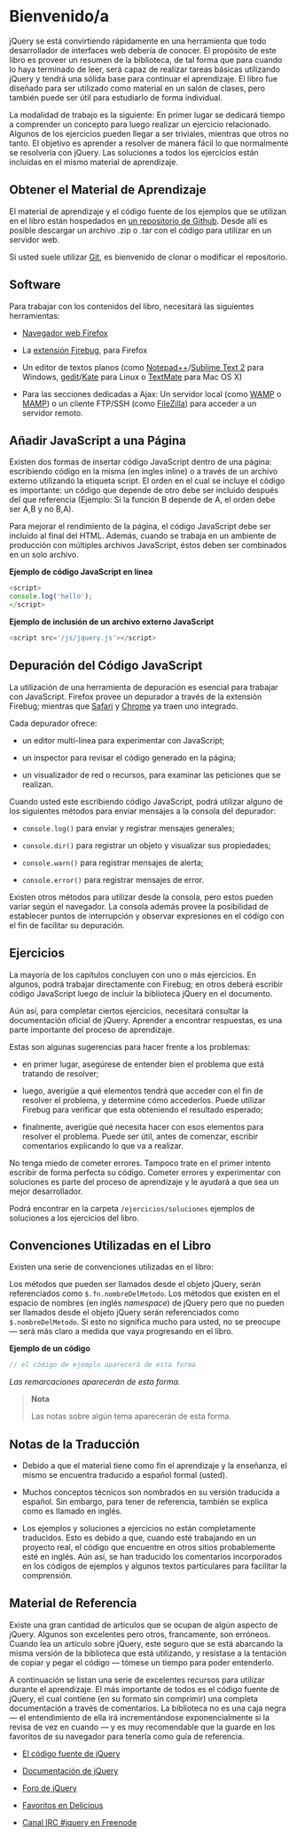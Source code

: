 # Bienvenido/a

jQuery se está convirtiendo rápidamente en una herramienta que todo desarrollador de interfaces web debería de conocer. El propósito de este libro es proveer un resumen de la biblioteca, de tal forma que para cuando lo haya terminado de leer, será capaz de realizar tareas básicas utilizando jQuery y tendrá una sólida base para continuar el aprendizaje. El libro fue diseñado para ser utilizado como material en un salón de clases, pero también puede ser útil para estudiarlo de forma individual.

La modalidad de trabajo es la siguiente: En primer lugar se dedicará tiempo a comprender un concepto para luego realizar un ejercicio relacionado. Algunos de los ejercicios pueden llegar a ser triviales, mientras que otros no tanto. El objetivo es aprender a resolver de manera fácil lo que normalmente se resolvería con jQuery. Las soluciones a todos los ejercicios están incluidas en el mismo material de aprendizaje.



## Obtener el Material de Aprendizaje

El material de aprendizaje y el código fuente de los ejemplos que se utilizan en el libro están hospedados en [un repositorio de Github](https://github.com/dzignus/librojquery). Desde allí es posible descargar un archivo .zip o .tar con el código para utilizar en un servidor web.

Si usted suele utilizar [Git](http://git-scm.com/), es bienvenido de clonar o modificar el repositorio.



## Software

Para trabajar con los contenidos del libro, necesitará las siguientes herramientas:

-   [Navegador web Firefox](http://www.mozilla.com/firefox/)

-   La [extensión Firebug](https://addons.mozilla.org/es-ES/firefox/addon/firebug/), para Firefox

-   Un editor de textos planos (como [Notepad++](http://notepad-plus-plus.org/download/v5.9.8.html)/[Sublime Text 2](http://www.sublimetext.com/2) para Windows, [gedit](http://www.icewalkers.com/Linux/Software/56260/gEdit.html)/[Kate](http://linux.softpedia.com/get/Text-Editing-Processing/Others/Kate-2317.shtml) para Linux o [TextMate](http://textmate.en.softonic.com/mac) para Mac OS X)

-   Para las secciones dedicadas a Ajax: Un servidor local (como [WAMP](http://www.wampserver.com/en/download.php) o [MAMP](http://www.mamp.info/en/index.html)) o un cliente FTP/SSH (como [FileZilla](http://filezilla-project.org/)) para acceder a un servidor remoto.



## Añadir JavaScript a una Página

Existen dos formas de insertar código JavaScript dentro de una página: escribiendo código en la misma (en ingles inline) o a través de un archivo externo utilizando la etiqueta script. El orden en el cual se incluye el código es importante: un código que depende de otro debe ser incluido después del que referencia (Ejemplo: Si la función B depende de A, el orden debe ser A,B y no B,A).

Para mejorar el rendimiento de la página, el código JavaScript debe ser incluido al final del HTML. Además, cuando se trabaja en un ambiente de producción con múltiples archivos JavaScript, éstos deben ser combinados en un solo archivo.


**Ejemplo de código JavaScript en línea**

```javascript
<script>
console.log('hello');
</script>
```


**Ejemplo de inclusión de un archivo externo JavaScript**

```javascript
<script src='/js/jquery.js'></script>
```



## Depuración del Código JavaScript

La utilización de una herramienta de depuración es esencial para trabajar con JavaScript. Firefox provee un depurador a través de la extensión Firebug; mientras que [Safari](http://www.apple.com/es/safari/download/) y [Chrome](http://www.google.es/chrome/) ya traen uno integrado.

Cada depurador ofrece:

-   un editor multi-linea para experimentar con JavaScript;

-   un inspector para revisar el código generado en la página;

-   un visualizador de red o recursos, para examinar las peticiones que se realizan.

Cuando usted este escribiendo código JavaScript, podrá utilizar alguno de los siguientes métodos para enviar mensajes a la consola del depurador:

-   `console.log()` para enviar y registrar mensajes generales;

-   `console.dir()` para registrar un objeto y visualizar sus propiedades;

-   `console.warn()` para registrar mensajes de alerta;

-   `console.error()` para registrar mensajes de error.

Existen otros métodos para utilizar desde la consola, pero estos pueden variar según el navegador. La consola además provee la posibilidad de establecer puntos de interrupción y observar expresiones en el código con el fin de facilitar su depuración.



## Ejercicios

La mayoría de los capítulos concluyen con uno o más ejercicios. En algunos, podrá trabajar directamente con Firebug; en otros deberá escribir código JavaScript luego de incluir la biblioteca jQuery en el documento.

Aún así, para completar ciertos ejercicios, necesitará consultar la documentación oficial de jQuery. Aprender a encontrar respuestas, es una parte importante del proceso de aprendizaje.

Estas son algunas sugerencias para hacer frente a los problemas:

-   en primer lugar, asegúrese de entender bien el problema que está tratando de resolver;

-   luego, averigüe a qué elementos tendrá que acceder con el fin de resolver el problema, y determine cómo accederlos. Puede utilizar Firebug para verificar que esta obteniendo el resultado esperado;

-   finalmente, averigüe qué necesita hacer con esos elementos para resolver el problema. Puede ser útil, antes de comenzar, escribir comentarios explicando lo que va a realizar.

No tenga miedo de cometer errores. Tampoco trate en el primer intento escribir de forma perfecta su código. Cometer errores y experimentar con soluciones es parte del proceso de aprendizaje y le ayudará a que sea un mejor desarrollador.

Podrá encontrar en la carpeta `/ejercicios/soluciones` ejemplos de soluciones a los ejercicios del libro.



## Convenciones Utilizadas en el Libro

Existen una serie de convenciones utilizadas en el libro:

Los métodos que pueden ser llamados desde el objeto jQuery, serán referenciados como `$.fn.nombreDelMetodo`. Los métodos que existen en el espacio de nombres (en inglés *namespace*) de jQuery pero que no pueden ser llamados desde el objeto jQuery serán referenciados como `$.nombreDelMetodo`. Si esto no significa mucho para usted, no se preocupe — será más claro a medida que vaya progresando en el libro.


**Ejemplo de un código**

```javascript
// el código de ejemplo aparecerá de esta forma
```

*Las remarcaciones aparecerán de esta forma.*

> **Nota**
>
> Las notas sobre algún tema aparecerán de esta forma.



## Notas de la Traducción

-   Debido a que el material tiene como fin el aprendizaje y la enseñanza, el mismo se encuentra traducido a español formal (usted).

-   Muchos conceptos técnicos son nombrados en su versión traducida a español. Sin embargo, para tener de referencia, también se explica como es llamado en inglés.

-   Los ejemplos y soluciones a ejercicios no están completamente traducidos. Esto es debido a que, cuando esté trabajando en un proyecto real, el código que encuentre en otros sitios probablemente esté en inglés. Aún así, se han traducido los comentarios incorporados en los códigos de ejemplos y algunos textos particulares para facilitar la comprensión.



## Material de Referencia

Existe una gran cantidad de artículos que se ocupan de algún aspecto de jQuery. Algunos son excelentes pero otros, francamente, son erróneos. Cuando lea un artículo sobre jQuery, este seguro que se está abarcando la misma versión de la biblioteca que está utilizando, y resístase a la tentación de copiar y pegar el código — tómese un tiempo para poder entenderlo.

A continuación se listan una serie de excelentes recursos para utilizar durante el aprendizaje. El más importante de todos es el código fuente de jQuery, el cual contiene (en su formato sin comprimir) una completa documentación a través de comentarios. La biblioteca no es una caja negra — el entendimiento de ella irá incrementándose exponencialmente si la revisa de vez en cuando — y es muy recomendable que la guarde en los favoritos de su navegador para tenerla como guía de referencia.

-   [El código fuente de jQuery](http://ajax.googleapis.com/ajax/libs/jquery/1/jquery.js)

-   [Documentación de jQuery](http://api.jquery.com)

-   [Foro de jQuery](http://forum.jquery.com/)

-   [Favoritos en Delicious](http://delicious.com/rdmey/jquery-class)

-   [Canal IRC #jquery en Freenode](http://docs.jquery.com/Discussion#Chat_.2F_IRC_Channel)



